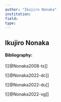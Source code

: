 ```yaml
---
author: "Ikujiro Nonaka"
institution:
field:
type:
---
```


## Ikujiro Nonaka
#### Bibliography:

![[@Nonaka2008-ts]]

![[@Nonaka2022-dc]]

![[@Nonaka2022-du]]

![[@Nonaka2022-vg]]